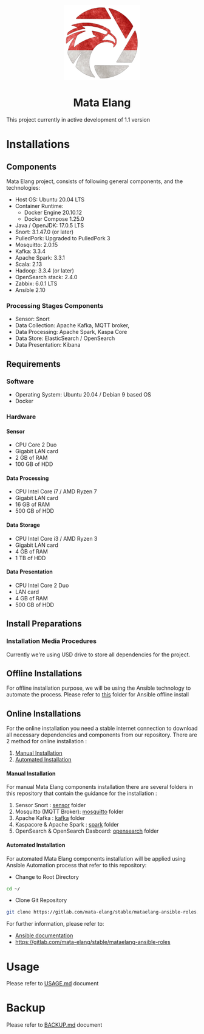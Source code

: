 
<div align="center">
  <img src=".images/mata-elang-stable-logo.png" alt="logo" width="200">
  <h1>Mata Elang</h1>
</div>

This project currently in active development of 1.1 version
# Installations
## Components
Mata Elang project, consists of following general components, and the technologies:
- Host OS: Ubuntu 20.04 LTS
- Container Runtime: 
	- Docker Engine 20.10.12
	- Docker Compose 1.25.0
- Java / OpenJDK: 17.0.5 LTS
- Snort: 3.1.47.0 (or later)
- PulledPork: Upgraded to PulledPork 3
- Mosquitto: 2.0.15
- Kafka: 3.3.4
- Apache Spark: 3.3.1
- Scala: 2.13
- Hadoop: 3.3.4 (or later)
- OpenSearch stack: 2.4.0
- Zabbix: 6.0.1 LTS
- Ansible 2.10

### Processing Stages Components
- Sensor: Snort
- Data Collection: Apache Kafka, MQTT broker, 
- Data Processing: Apache Spark, Kaspa Core
- Data Store: ElasticSearch / OpenSearch
- Data Presentation: Kibana

## Requirements
### Software
- Operating System: Ubuntu 20.04 / Debian 9 based OS
- Docker
### Hardware
#### Sensor
- CPU Core 2 Duo
- Gigabit LAN card
- 2 GB of RAM
- 100 GB of HDD

#### Data Processing
- CPU Intel Core i7 / AMD Ryzen 7
- Gigabit LAN card
- 16 GB of RAM
- 500 GB of HDD
#### Data Storage
- CPU Intel Core i3 / AMD Ryzen 3
- Gigabit LAN card
- 4 GB of RAM
- 1 TB of HDD
#### Data Presentation
- CPU Intel Core 2 Duo
- LAN card
- 4 GB of RAM
- 500 GB of HDD
## Install Preparations
### Installation Media Procedures
Currently we're using USD drive to store all dependencies for the project.
## Offline Installations
For offline installation purpose, we will be using the Ansible technology to automate the process.
Please refer to [this](ansible/README.md) folder for Ansible offline install
## Online Installations
For the online installation you need a stable internet connection to download all necessary dependencies and components from our repository.
There are 2 method for online installation :
1. [Manual Installation](#manual-installation)
2. [Automated Installation](#automated-installation)

#### Manual Installation
For manual Mata Elang components installation there are several folders in this repository that contain the guidance for the installation :

1. Sensor Snort : [sensor](sensor/README.md) folder
2. Mosquitto (MQTT Broker): [mosquitto](mosquitto/README.md) folder
3. Apache Kafka : [kafka](kafka/README.md) folder
4. Kaspacore & Apache Spark : [spark](spark/README.md) folder
5. OpenSearch & OpenSearch Dasboard: [opensearch](opensearch/README.md) folder

#### Automated Installation
For automated Mata Elang components installation will be applied using Ansible Automation process that refer to this repository:

- Change to Root Directory
```bash
cd ~/
```

- Clone Git Repository
```bash
git clone https://gitlab.com/mata-elang/stable/mataelang-ansible-roles.git
```

For further information, please refer to: 
- [Ansible documentation](ansible/README.md)
- https://gitlab.com/mata-elang/stable/mataelang-ansible-roles

# Usage
Please refer to [USAGE.md](USAGE.md) document

# Backup
Please refer to [BACKUP.md](BACKUP.md) document
